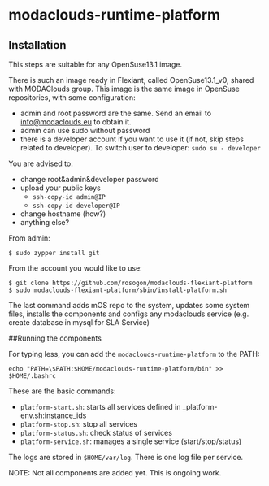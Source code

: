 # modaclouds-runtime-platform

## Installation

This steps are suitable for any OpenSuse13.1 image.

There is such an image ready in Flexiant, called OpenSuse13.1_v0, shared with MODAClouds group. This image is the same image in OpenSuse repositories, with some configuration:

* admin and root password are the same. Send an email to info@modaclouds.eu to obtain it.
* admin can use sudo without password
* there is a developer account if you want to use it (if not, skip steps related to developer). To switch user to developer: `sudo su - developer`

You are advised to:

* change root&admin&developer password
* upload your public keys
  * `ssh-copy-id admin@IP`
  * `ssh-copy-id developer@IP`
* change hostname (how?)
* anything else?

From admin:

    $ sudo zypper install git
    
From the account you would like to use:

    $ git clone https://github.com/rosogon/modaclouds-flexiant-platform
    $ sudo modaclouds-flexiant-platform/sbin/install-platform.sh

The last command adds mOS repo to the system, updates some system files, installs the components and configs any modaclouds service (e.g. create database in mysql for SLA Service)

##Running the components

For typing less, you can add the `modaclouds-runtime-platform` to the PATH:

    echo "PATH=\$PATH:$HOME/modaclouds-runtime-platform/bin" >> $HOME/.bashrc

These are the basic commands:

* `platform-start.sh`: starts all services defined in _platform-env.sh:instance_ids
* `platform-stop.sh`: stop all services 
* `platform-status.sh`: check status of services
* `platform-service.sh`: manages a single service (start/stop/status)

The logs are stored in `$HOME/var/log`. There is one log file per service.

NOTE: Not all components are added yet. This is ongoing work.
